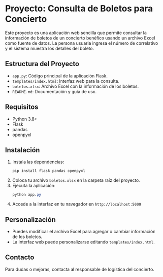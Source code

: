 # Proyecto: Consulta de Boletos para Concierto

Este proyecto es una aplicación web sencilla que permite consultar la información de boletos de un concierto benéfico usando un archivo Excel como fuente de datos. La persona usuaria ingresa el número de correlativo y el sistema muestra los detalles del boleto.

## Estructura del Proyecto
- `app.py`: Código principal de la aplicación Flask.
- `templates/index.html`: Interfaz web para la consulta.
- `boletos.xlsx`: Archivo Excel con la información de los boletos.
- `README.md`: Documentación y guía de uso.

## Requisitos
- Python 3.8+
- Flask
- pandas
- openpyxl

## Instalación
1. Instala las dependencias:
   ```powershell
   pip install flask pandas openpyxl
   ```
2. Coloca tu archivo `boletos.xlsx` en la carpeta raíz del proyecto.
3. Ejecuta la aplicación:
   ```powershell
   python app.py
   ```
4. Accede a la interfaz en tu navegador en `http://localhost:5000`

## Personalización
- Puedes modificar el archivo Excel para agregar o cambiar información de los boletos.
- La interfaz web puede personalizarse editando `templates/index.html`.

## Contacto
Para dudas o mejoras, contacta al responsable de logística del concierto.
